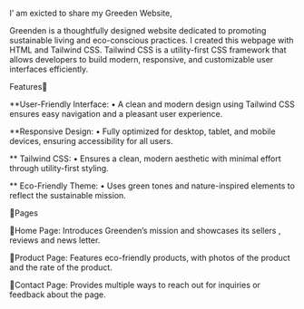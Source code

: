 I’ am exicted to share my Greeden Website,

Greenden is a thoughtfully designed website dedicated to promoting sustainable living and eco-conscious practices. I created this webpage with HTML and Tailwind CSS. Tailwind CSS is a utility-first CSS framework that allows developers to build modern, responsive, and customizable user interfaces efficiently.

Features💫

**User-Friendly Interface:
• A clean and modern design using Tailwind CSS ensures easy navigation and a pleasant user experience.

**Responsive Design:
• Fully optimized for desktop, tablet, and mobile devices, ensuring accessibility for all users.

** Tailwind CSS:
• Ensures a clean, modern aesthetic with minimal effort through utility-first styling.

** Eco-Friendly Theme:
• Uses green tones and nature-inspired elements to reflect the sustainable mission.

📝Pages

📌Home Page: Introduces Greenden’s mission and showcases its sellers , reviews and news letter.

📌Product Page: Features eco-friendly products, with photos of the product and the rate of the product.

📌Contact Page: Provides multiple ways to reach out for inquiries or feedback about the page.

